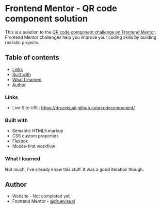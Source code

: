 # Frontend Mentor - QR code component solution

This is a solution to the [QR code component challenge on Frontend Mentor](https://www.frontendmentor.io/challenges/qr-code-component-iux_sIO_H). Frontend Mentor challenges help you improve your coding skills by building realistic projects. 

## Table of contents

  - [Links](#links)
  - [Built with](#built-with)
  - [What I learned](#what-i-learned)
  - [Author](#author)

### Links

- Live Site URL: https://druevisual.github.io/qrcodecomponent/

### Built with

- Semantic HTML5 markup
- CSS custom properties
- Flexbox
- Mobile-first workflow

### What I learned

Not much, i've already know this stuff. It was a good iteration though.


## Author

- Website - Not completed yet.
- Frontend Mentor - [@druevisual](https://www.frontendmentor.io/profile/DRUEVISUAL)